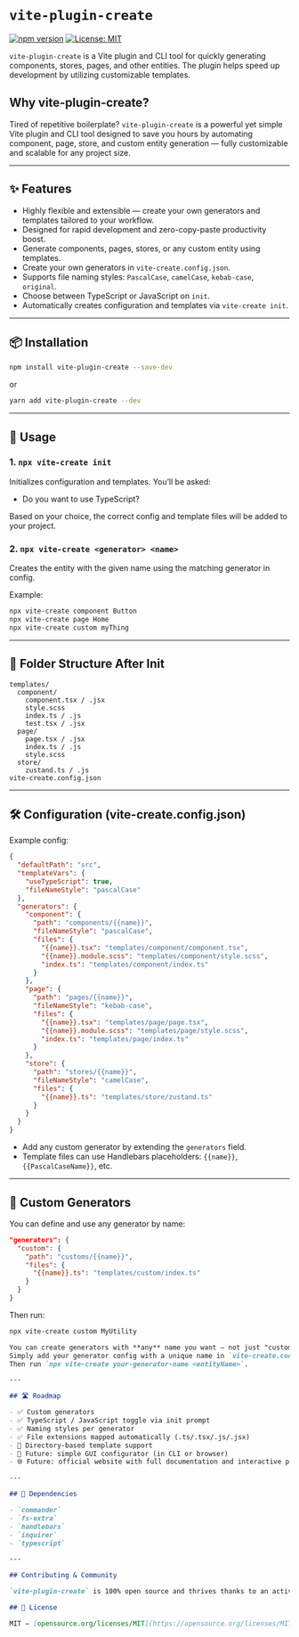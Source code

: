 # `vite-plugin-create`

[![npm version](https://img.shields.io/npm/v/vite-plugin-create.svg)](https://www.npmjs.com/package/vite-plugin-create)
[![License: MIT](https://img.shields.io/badge/License-MIT-yellow.svg)](https://opensource.org/licenses/MIT)

`vite-plugin-create` is a Vite plugin and CLI tool for quickly generating components, stores, pages, and other entities. The plugin helps speed up development by utilizing customizable templates.

## Why vite-plugin-create?

Tired of repetitive boilerplate? `vite-plugin-create` is a powerful yet simple Vite plugin and CLI tool designed to save you hours by automating component, page, store, and custom entity generation — fully customizable and scalable for any project size.

---

## ✨ Features

- Highly flexible and extensible — create your own generators and templates tailored to your workflow.
- Designed for rapid development and zero-copy-paste productivity boost.
- Generate components, pages, stores, or any custom entity using templates.
- Create your own generators in `vite-create.config.json`.
- Supports file naming styles: `PascalCase`, `camelCase`, `kebab-case`, `original`.
- Choose between TypeScript or JavaScript on `init`.
- Automatically creates configuration and templates via `vite-create init`.

---

## 📦 Installation

```bash
npm install vite-plugin-create --save-dev
```

or

```bash
yarn add vite-plugin-create --dev
```

---

## 🚀 Usage

### 1. `npx vite-create init`

Initializes configuration and templates.
You’ll be asked:

- Do you want to use TypeScript?

Based on your choice, the correct config and template files will be added to your project.

### 2. `npx vite-create <generator> <name>`

Creates the entity with the given name using the matching generator in config.

Example:

```bash
npx vite-create component Button
npx vite-create page Home
npx vite-create custom myThing
```

---

## 📁 Folder Structure After Init

```
templates/
  component/
    component.tsx / .jsx
    style.scss
    index.ts / .js
    test.tsx / .jsx
  page/
    page.tsx / .jsx
    index.ts / .js
    style.scss
  store/
    zustand.ts / .js
vite-create.config.json
```

---

## 🛠 Configuration (vite-create.config.json)

Example config:

```json
{
  "defaultPath": "src",
  "templateVars": {
    "useTypeScript": true,
    "fileNameStyle": "pascalCase"
  },
  "generators": {
    "component": {
      "path": "components/{{name}}",
      "fileNameStyle": "pascalCase",
      "files": {
        "{{name}}.tsx": "templates/component/component.tsx",
        "{{name}}.module.scss": "templates/component/style.scss",
        "index.ts": "templates/component/index.ts"
      }
    },
    "page": {
      "path": "pages/{{name}}",
      "fileNameStyle": "kebab-case",
      "files": {
        "{{name}}.tsx": "templates/page/page.tsx",
        "{{name}}.module.scss": "templates/page/style.scss",
        "index.ts": "templates/page/index.ts"
      }
    },
    "store": {
      "path": "stores/{{name}}",
      "fileNameStyle": "camelCase",
      "files": {
        "{{name}}.ts": "templates/store/zustand.ts"
      }
    }
  }
}
```

- Add any custom generator by extending the `generators` field.
- Template files can use Handlebars placeholders: `{{name}}`, `{{PascalCaseName}}`, etc.

---

## 🧪 Custom Generators

You can define and use any generator by name:

```json
"generators": {
  "custom": {
    "path": "customs/{{name}}",
    "files": {
      "{{name}}.ts": "templates/custom/index.ts"
    }
  }
}
```

Then run:

```bash
npx vite-create custom MyUtility
```

```markdown
You can create generators with **any** name you want — not just "custom".  
Simply add your generator config with a unique name in `vite-create.config.json` and create matching templates.  
Then run `npx vite-create your-generator-name <entityName>`.

---

## 🛣 Roadmap

- ✅ Custom generators
- ✅ TypeScript / JavaScript toggle via init prompt
- ✅ Naming styles per generator
- ✅ File extensions mapped automatically (.ts/.tsx/.js/.jsx)
- 📁 Directory-based template support
- 🧰 Future: simple GUI configurator (in CLI or browser)
- 🌐 Future: official website with full documentation and interactive playground

---

## 🔧 Dependencies

- `commander`
- `fs-extra`
- `handlebars`
- `inquirer`
- `typescript`

---

## Contributing & Community

`vite-plugin-create` is 100% open source and thrives thanks to an active community. Your ideas, feedback, and pull requests are always welcome — let’s build the best developer experience together!

## 📜 License

MIT — [opensource.org/licenses/MIT](https://opensource.org/licenses/MIT)
```

